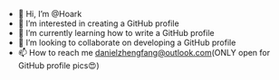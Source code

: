 - 👋 Hi, I’m @Hoark
- 👀 I’m interested in creating a GitHub profile
- 🌱 I’m currently learning how to write a GitHub profile
- 💞️ I’m looking to collaborate on developing a GitHub profile
- 📫 How to reach me danielzhengfang@outlook.com(ONLY open for GitHub profile pics😍)

<!---
Hoark/Hoark is a ✨ special ✨ repository because its `README.md` (this file) appears on your GitHub profile.
You can click the Preview link to take a look at your changes.
--->
